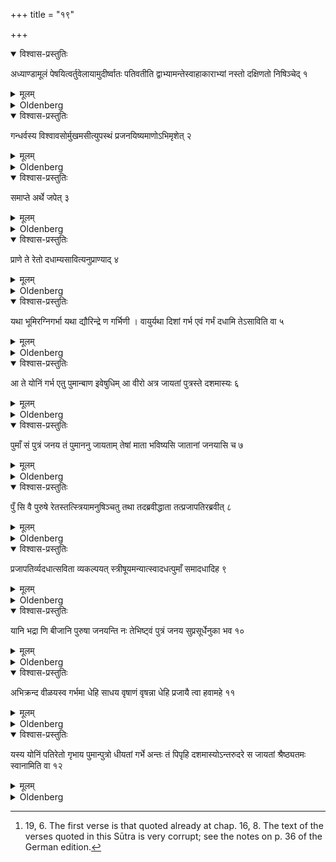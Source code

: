 +++
title = "१९"

+++


<details open><summary>विश्वास-प्रस्तुतिः</summary>

अध्याण्डामूलं पेषयित्वर्तुवेलायामुदीर्ष्वातः पतिवतीति द्वाभ्यामन्तेस्वाहाकाराभ्यां नस्तो दक्षिणतो निषिञ्चेद् १
</details>

<details><summary>मूलम्</summary>

अध्याण्डामूलं पेषयित्वर्तुवेलायामुदीर्ष्वातः पतिवतीति द्वाभ्यामन्तेस्वाहाकाराभ्यां नस्तो दक्षिणतो निषिञ्चेद् १
</details>

<details><summary>Oldenberg</summary>

1. Let him pound the root of the Adhyāṇḍā plant and sprinkle it at the time of her monthly period with the two (verses), 'Speed away from here; a husband has she' (Rig-veda X, 85, 21. 22), with svāhā at the end of each, into her right nostril.

</details>

<details open><summary>विश्वास-प्रस्तुतिः</summary>

गन्धर्वस्य विश्वावसोर्मुखमसीत्युपस्थं प्रजनयिष्यमाणोऽभिमृशेत् २
</details>

<details><summary>मूलम्</summary>

गन्धर्वस्य विश्वावसोर्मुखमसीत्युपस्थं प्रजनयिष्यमाणोऽभिमृशेत् २
</details>

<details><summary>Oldenberg</summary>

2. 'The mouth of the Gandharva Viśvāvasu art thou' - with these words let him touch her, when he is about to cohabit with her.

</details>

<details open><summary>विश्वास-प्रस्तुतिः</summary>

समाप्ते अर्थे जपेत् ३
</details>

<details><summary>मूलम्</summary>

समाप्ते अर्थे जपेत् ३
</details>

<details><summary>Oldenberg</summary>

3. When he has finished, let him murmur,

</details>

<details open><summary>विश्वास-प्रस्तुतिः</summary>

प्राणे ते रेतो दधाम्यसावित्यनुप्राण्याद् ४
</details>

<details><summary>मूलम्</summary>

प्राणे ते रेतो दधाम्यसावित्यनुप्राण्याद् ४
</details>

<details><summary>Oldenberg</summary>

4. 'Into thy breath I put the sperm, N.N.!'

</details>

<details open><summary>विश्वास-प्रस्तुतिः</summary>

यथा भूमिरग्निगर्भा यथा द्यौरिन्द्रे ण गर्भिणी । वायुर्यथा दिशां गर्भ एवं गर्भं दधामि तेऽसाविति वा ५
</details>

<details><summary>मूलम्</summary>

यथा भूमिरग्निगर्भा यथा द्यौरिन्द्रे ण गर्भिणी । वायुर्यथा दिशां गर्भ एवं गर्भं दधामि तेऽसाविति वा ५
</details>

<details><summary>Oldenberg</summary>

5. Or, 'As the earth is pregnant with Agni, as the heaven is with Indra pregnant, as Vāyu dwells in the womb of the regions (of the earth), thus I place an embryo into thy womb, N.N.!'

</details>

<details open><summary>विश्वास-प्रस्तुतिः</summary>

आ ते योनिं गर्भ एतु पुमान्बाण इवेषुधिम् आ वीरो अत्र जायतां पुत्रस्ते दशमास्यः ६
</details>

<details><summary>मूलम्</summary>

आ ते योनिं गर्भ एतु पुमान्बाण इवेषुधिम् आ वीरो अत्र जायतां पुत्रस्ते दशमास्यः ६
</details>

<details><summary>Oldenberg</summary>

6 [^1] . Or, 'May a male embryo enter thy womb, as an arrow the quiver; may a man be born here, a son after ten months.

[^1]:  19, 6. The first verse is that quoted already at chap. 16, 8. The text of the verses quoted in this Sūtra is very corrupt; see the notes on p. 36 of the German edition.

</details>

<details open><summary>विश्वास-प्रस्तुतिः</summary>

पुमाँ सं पुत्रं जनय तं पुमाननु जायताम् तेषां माता भविष्यसि जातानां जनयासि च ७
</details>

<details><summary>मूलम्</summary>

पुमाँ सं पुत्रं जनय तं पुमाननु जायताम् तेषां माता भविष्यसि जातानां जनयासि च ७
</details>

<details><summary>Oldenberg</summary>

'Give birth to a male child; may after him (another) male be born; their mother shalt thou be, of the born, and (to others) mayst thou give birth.

</details>

<details open><summary>विश्वास-प्रस्तुतिः</summary>

पुँ सि वै पुरुषे रेतस्तत्स्त्रियामनुषिञ्चतु तथा तदब्रवीद्धाता तत्प्रजापतिरब्रवीत् ८
</details>

<details><summary>मूलम्</summary>

पुँ सि वै पुरुषे रेतस्तत्स्त्रियामनुषिञ्चतु तथा तदब्रवीद्धाता तत्प्रजापतिरब्रवीत् ८
</details>

<details><summary>Oldenberg</summary>

'In the male verily, in the man dwells the sperm; he shall pour it forth into the woman: thus has said Dhātar, thus Prajāpati has said.

</details>

<details open><summary>विश्वास-प्रस्तुतिः</summary>

प्रजापतिर्व्यदधात्सविता व्यकल्पयत् स्त्रीषूयमन्यात्स्वादधत्पुमाँ समादधादिह ९
</details>

<details><summary>मूलम्</summary>

प्रजापतिर्व्यदधात्सविता व्यकल्पयत् स्त्रीषूयमन्यात्स्वादधत्पुमाँ समादधादिह ९
</details>

<details><summary>Oldenberg</summary>

'Prajāpati has created him, Savitar has shaped him. Imparting birth of females to other (women) may he put here a man.

</details>

<details open><summary>विश्वास-प्रस्तुतिः</summary>

यानि भद्रा णि बीजानि पुरुषा जनयन्ति नः तेभिष्ट्वं पुत्रं जनय सुप्रसूर्धेनुका भव १०
</details>

<details><summary>मूलम्</summary>

यानि भद्रा णि बीजानि पुरुषा जनयन्ति नः तेभिष्ट्वं पुत्रं जनय सुप्रसूर्धेनुका भव १०
</details>

<details><summary>Oldenberg</summary>

'From the auspicious sperms which the men pro -  duce for us, produce thou a son; be a well-breeding cow.

</details>

<details open><summary>विश्वास-प्रस्तुतिः</summary>

अभिक्रन्द वीळयस्व गर्भमा धेहि साधय वृषाणं वृषन्ना धेहि प्रजायै त्वा हवामहे ११
</details>

<details><summary>मूलम्</summary>

अभिक्रन्द वीळयस्व गर्भमा धेहि साधय वृषाणं वृषन्ना धेहि प्रजायै त्वा हवामहे ११
</details>

<details><summary>Oldenberg</summary>

'Roar, be strong, put into her an embryo, achieve it; a male, thou male, put into her; to generation we call thee.

</details>

<details open><summary>विश्वास-प्रस्तुतिः</summary>

यस्य योनिं पतिरेतो गृभाय पुमान्पुत्रो धीयतां गर्भे अन्तः तं पिपृहि दशमास्योऽन्तरुदरे स जायतां श्रैष्ठ्यतमः स्वानामिति वा १२
</details>

<details><summary>मूलम्</summary>

यस्य योनिं पतिरेतो गृभाय पुमान्पुत्रो धीयतां गर्भे अन्तः तं पिपृहि दशमास्योऽन्तरुदरे स जायतां श्रैष्ठ्यतमः स्वानामिति वा १२
</details>

<details><summary>Oldenberg</summary>

'Open thy womb; take in the man's sperm; may a male child be begotten in the womb. Him thou shalt bear; (having dwelt) ten months in the womb may he be born, the most excellent of his kin.'

</details>
